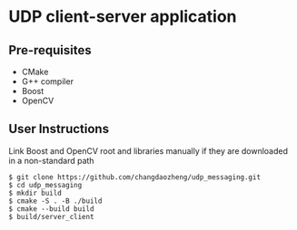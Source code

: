 # UDP client-server application

## Pre-requisites 
- CMake 
- G++ compiler
- Boost
- OpenCV

## User Instructions 
Link Boost and OpenCV root and libraries manually if they are downloaded in a non-standard path
```
$ git clone https://github.com/changdaozheng/udp_messaging.git
$ cd udp_messaging
$ mkdir build
$ cmake -S . -B ./build 
$ cmake --build build
$ build/server_client
```
